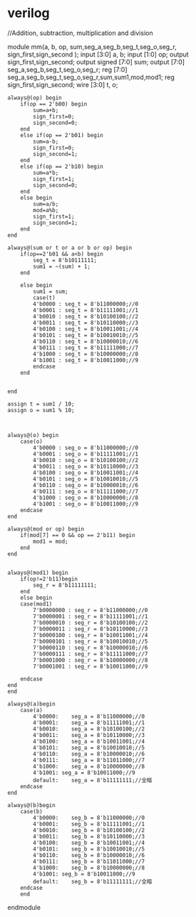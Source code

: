 # verilog
//Addition, subtraction, multiplication and division

module mm(a, b, op, sum,seg_a,seg_b,seg_t,seg_o,seg_r, sign_first,sign_second );
	input  [3:0] a, b;
	input [1:0] op;
	output sign_first,sign_second;
	output signed [7:0] sum;
	output [7:0] seg_a,seg_b,seg_t,seg_o,seg_r;
	reg [7:0] seg_a,seg_b,seg_t,seg_o,seg_r,sum,sum1,mod,mod1;
	reg sign_first,sign_second;
	wire [3:0] t, o;
	
	always@(op) begin
		if(op == 2'b00) begin
			sum=a+b;
			sign_first=0;
			sign_second=0;
		end
		else if(op == 2'b01) begin
			sum=a-b;
			sign_first=0;
			sign_second=1;
		end
		else if(op == 2'b10) begin
			sum=a*b;
			sign_first=1;
			sign_second=0;
		end
		else begin
			sum=a/b;
			mod=a%b;
			sign_first=1;
			sign_second=1;
		end
	end
	
	always@(sum or t or a or b or op) begin
		if(op==2'b01 && a<b) begin
			seg_t = 8'b10111111;
			sum1 = ~(sum) + 1;
		end
		
		else begin
			sum1 = sum;
			case(t)
			4'b0000 : seg_t = 8'b11000000;//0
			4'b0001 : seg_t = 8'b11111001;//1
			4'b0010 : seg_t = 8'b10100100;//2
			4'b0011 : seg_t = 8'b10110000;//3
			4'b0100 : seg_t = 8'b10011001;//4
			4'b0101 : seg_t = 8'b10010010;//5
			4'b0110 : seg_t = 8'b10000010;//6
			4'b0111 : seg_t = 8'b11111000;//7
			4'b1000 : seg_t = 8'b10000000;//8
			4'b1001 : seg_t = 8'b10011000;//9
			endcase
		end
		
		
	end
	
	assign t = sum1 / 10;
	assign o = sum1 % 10;
	
	
	
	always@(o) begin
		case(o)
			4'b0000 : seg_o = 8'b11000000;//0
			4'b0001 : seg_o = 8'b11111001;//1
			4'b0010 : seg_o = 8'b10100100;//2
			4'b0011 : seg_o = 8'b10110000;//3
			4'b0100 : seg_o = 8'b10011001;//4
			4'b0101 : seg_o = 8'b10010010;//5
			4'b0110 : seg_o = 8'b10000010;//6
			4'b0111 : seg_o = 8'b11111000;//7
			4'b1000 : seg_o = 8'b10000000;//8
			4'b1001 : seg_o = 8'b10011000;//9
		endcase
	end
	
	always@(mod or op) begin
		if(mod[7] == 0 && op == 2'b11) begin
			mod1 = mod;
		end
	end
	
	
	always@(mod1) begin
		if(op!=2'b11)begin
			seg_r = 8'b11111111;
		end
		else begin 
		case(mod1)
			7'b0000000 : seg_r = 8'b11000000;//0
			7'b0000001 : seg_r = 8'b11111001;//1
			7'b0000010 : seg_r = 8'b10100100;//2
			7'b0000011 : seg_r = 8'b10110000;//3
			7'b0000100 : seg_r = 8'b10011001;//4
			7'b0000101 : seg_r = 8'b10010010;//5
			7'b0000110 : seg_r = 8'b10000010;//6
			7'b0000111 : seg_r = 8'b11111000;//7
			7'b0001000 : seg_r = 8'b10000000;//8
			7'b0001001 : seg_r = 8'b10011000;//9
			
		endcase
	end
	end
	
	always@(a)begin
		case(a)
			4'b0000:	seg_a = 8'b11000000;//0
			4'b0001:	seg_a = 8'b11111001;//1
			4'b0010:	seg_a = 8'b10100100;//2
			4'b0011:	seg_a = 8'b10110000;//3
			4'b0100:	seg_a = 8'b10011001;//4
			4'b0101:	seg_a = 8'b10010010;//5
			4'b0110:	seg_a = 8'b10000010;//6
			4'b0111:	seg_a = 8'b11011000;//7
			4'b1000:	seg_a = 8'b10000000;//8
			4'b1001: seg_a = 8'b10011000;//9
			default:	seg_a = 8'b11111111;//全暗
		endcase
	end
	
	always@(b)begin
		case(b)
			4'b0000:	seg_b = 8'b11000000;//0
			4'b0001:	seg_b = 8'b11111001;//1
			4'b0010:	seg_b = 8'b10100100;//2
			4'b0011:	seg_b = 8'b10110000;//3
			4'b0100:	seg_b = 8'b10011001;//4
			4'b0101:	seg_b = 8'b10010010;//5
			4'b0110:	seg_b = 8'b10000010;//6
			4'b0111:	seg_b = 8'b11011000;//7
			4'b1000:	seg_b = 8'b10000000;//8
			4'b1001: seg_b = 8'b10011000;//9
			default:	seg_b = 8'b11111111;//全暗
		endcase
		end
endmodule
